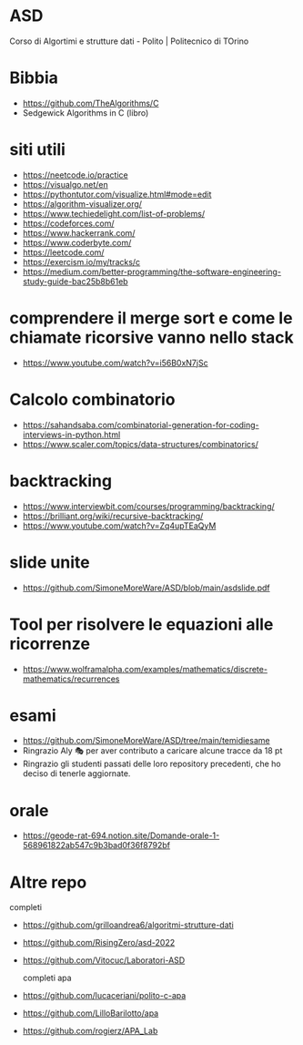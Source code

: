 # ASD
Corso di Algortimi e strutture dati - Polito | Politecnico di TOrino

# Bibbia
* https://github.com/TheAlgorithms/C
* Sedgewick Algorithms in C (libro)

# siti utili

* https://neetcode.io/practice
* https://visualgo.net/en
* https://pythontutor.com/visualize.html#mode=edit
* https://algorithm-visualizer.org/
* https://www.techiedelight.com/list-of-problems/
*	https://codeforces.com/
*	https://www.hackerrank.com/
*	https://www.coderbyte.com/
*	https://leetcode.com/
*	https://exercism.io/my/tracks/c
*	https://medium.com/better-programming/the-software-engineering-study-guide-bac25b8b61eb


# comprendere il merge sort e come le chiamate ricorsive vanno nello stack

* https://www.youtube.com/watch?v=i56B0xN7jSc

# Calcolo combinatorio

* https://sahandsaba.com/combinatorial-generation-for-coding-interviews-in-python.html
* https://www.scaler.com/topics/data-structures/combinatorics/

# backtracking 
* https://www.interviewbit.com/courses/programming/backtracking/
* https://brilliant.org/wiki/recursive-backtracking/
* https://www.youtube.com/watch?v=Zq4upTEaQyM

# slide unite
* https://github.com/SimoneMoreWare/ASD/blob/main/asdslide.pdf

# Tool per risolvere le equazioni alle ricorrenze
* https://www.wolframalpha.com/examples/mathematics/discrete-mathematics/recurrences

# esami
* https://github.com/SimoneMoreWare/ASD/tree/main/temidiesame
* Ringrazio Aly 🎭 per aver contributo a caricare alcune tracce da 18 pt
* Ringrazio gli studenti passati delle loro repository precedenti, che ho deciso di tenerle aggiornate.

# orale 
* https://geode-rat-694.notion.site/Domande-orale-1-568961822ab547c9b3bad0f36f8792bf

# Altre repo
  completi
* https://github.com/grilloandrea6/algoritmi-strutture-dati
* https://github.com/RisingZero/asd-2022
* https://github.com/Vitocuc/Laboratori-ASD
  
  completi apa
* https://github.com/lucaceriani/polito-c-apa
* https://github.com/LilloBarilotto/apa
* https://github.com/rogierz/APA_Lab
